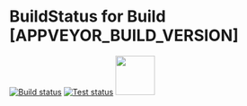 # BuildStatus for Build [APPVEYOR_BUILD_VERSION]

[![Build status](https://ci.appveyor.com/api/projects/status/idimh44hkkub19vm?svg=true)](https://ci.appveyor.com/project/[APPVEYOR_ACCOUNT_NAME]/[APPVEYOR_PROJECT_SLUG])
[![Test status](http://teststatusbadge.azurewebsites.net/api/status/[APPVEYOR_ACCOUNT_NAME]/[APPVEYOR_PROJECT_SLUG])](https://ci.appveyor.com/project/[APPVEYOR_ACCOUNT_NAME]/[APPVEYOR_PROJECT_SLUG]/build/tests)
[<img src="https://raw.githubusercontent.com/NuGet/Home/dev/resources/nuget.png" width="70" />](https://www.nuget.org/packages/TomSun.[APPVEYOR_PROJECT_NAME]/)
